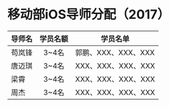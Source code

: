 # 移动部iOS导师分配（2017）

| 导师名  | 学员名额 | 学员名单            |
| ---- | :--: | --------------- |
| 苟岚锋  | 3~4名 | 郭鹏、XXX、XXX、XXX |
| 唐迈琪  | 3~4名 | XXX、XXX、XXX、XXX |
| 梁霄   | 3~4名 | XXX、XXX、XXX、XXX |
| 周杰   | 3~4名 | XXX、XXX、XXX、XXX |

